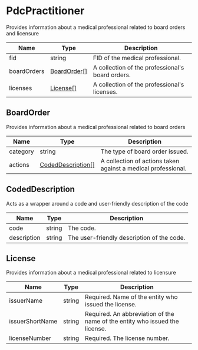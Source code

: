 # PdcPractitioner

Provides information about a medical professional related to board orders and licensure

| Name | Type | Description |
| - | - | - |
| fid  | string | FID of the medical professional. |
| boardOrders | [BoardOrder[]](#boardOrder) |  A collection of the professional's board orders. |
| licenses | [License[]](#license) | A collection of the professional's licenses. |

## BoardOrder

Provides information about a medical professional related to board orders

| Name | Type | Description |
| - | - | - |
| category  | string | The type of board order issued. |
| actions | [CodedDescription[]](#codeddescription) | A collection of actions taken against a medical professional. |

## CodedDescription

Acts as a wrapper around a code and user-friendly description of the code

| Name | Type | Description |
| - | - | - |
| code  | string | The code. |
| description | string | The user-friendly description of the code. |

## License

Provides information about a medical professional related to licensure

| Name | Type | Description |
| - | - | - |
| issuerName  | string | Required. Name of the entity who issued the license. |
| issuerShortName | string | Required. An abbreviation of the name of the entity who issued the license. |
| licenseNumber | string | Required. The license number. |
